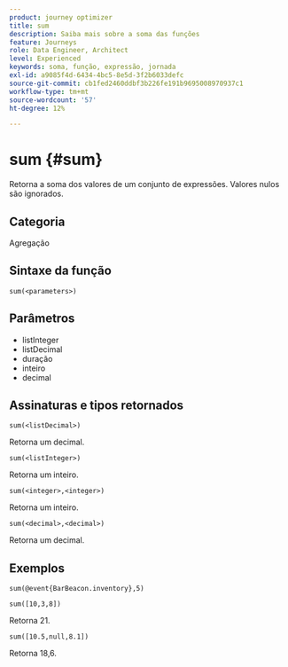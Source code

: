 ```yaml
---
product: journey optimizer
title: sum
description: Saiba mais sobre a soma das funções
feature: Journeys
role: Data Engineer, Architect
level: Experienced
keywords: soma, função, expressão, jornada
exl-id: a9085f4d-6434-4bc5-8e5d-3f2b6033defc
source-git-commit: cb1fed2460ddbf3b226fe191b9695008970937c1
workflow-type: tm+mt
source-wordcount: '57'
ht-degree: 12%

---
```


# sum {#sum}

Retorna a soma dos valores de um conjunto de expressões. Valores nulos são ignorados.

## Categoria

Agregação

## Sintaxe da função

`sum(<parameters>)`

## Parâmetros

* listInteger
* listDecimal
* duração
* inteiro
* decimal

## Assinaturas e tipos retornados

`sum(<listDecimal>)`

Retorna um decimal.

`sum(<listInteger>)`

Retorna um inteiro.

`sum(<integer>,<integer>)`

Retorna um inteiro.

`sum(<decimal>,<decimal>)`

Retorna um decimal.

## Exemplos

`sum(@event{BarBeacon.inventory},5)`

`sum([10,3,8])`

Retorna 21.

`sum([10.5,null,8.1])`

Retorna 18,6.
